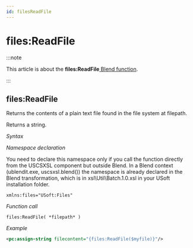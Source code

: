 ```yaml
---
id: filesReadFile
---
```


# files:ReadFile




:::note

This article is about the **files:ReadFile**[ Blend function](/Repositories/Blend_functions).

:::

## **files:ReadFile**


Returns the contents of a plain text file found in the file system at filepath.

Returns a string.

*Syntax*

*Namespace declaration*

You need to declare this namespace only if you call the function directly from the USCSXSL component but outside Blend. In a Blend context (ublendit.exe, uscsxsl.blend()) the namespace is already declared in the Blend transformation, which is in xsl\\Util\\Batch.1.0.xsl in your USoft installation folder.

```
xmlns:files="USoft:Files"
```

*Function call*

```
files:ReadFile( *filepath* )
```

*Example*

```xml
<pc:assign-string filecontent="{files:ReadFile($myfile)}"/>
```

 